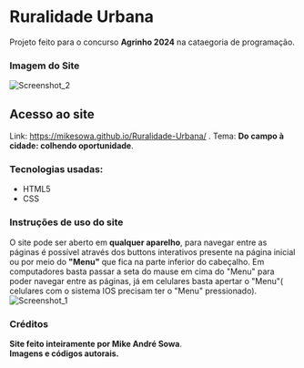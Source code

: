 # Ruralidade Urbana
  Projeto feito para o concurso **Agrinho 2024** na cataegoria de programação.
### Imagem do Site

  ![Screenshot_2](https://github.com/user-attachments/assets/a4c6ab38-6903-4a8d-a924-cbe608a55b6f)
## Acesso ao site
  Link: https://mikesowa.github.io/Ruralidade-Urbana/ .
  Tema: **Do campo à cidade: colhendo oportunidade**.
### Tecnologias usadas:
  - HTML5
  - CSS
### Instruções de uso do site
  O site pode ser aberto em **qualquer aparelho**, para navegar entre as páginas é possível através dos buttons interativos presente na página inicial ou por meio do **"Menu"** que fica na parte inferior do cabeçalho. Em computadores basta passar a seta do mause em cima do "Menu" para poder navegar entre as páginas, já em celulares basta apertar o "Menu"( celulares com o sistema IOS precisam ter o "Menu" pressionado). 
  ![Screenshot_1](https://github.com/user-attachments/assets/edbfbd6d-3294-4089-83f0-98fa158040f8)
### Créditos
  **Site feito inteiramente por Mike André Sowa**.  
  **Imagens e códigos autorais.**    


